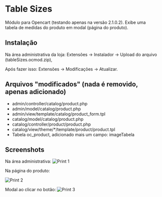 # Table Sizes

Módulo para Opencart (testando apenas na versão 2.1.0.2). Exibe uma tabela de medidas do produto em modal (página do produto). 

## Instalação

Na área administrativa da loja: Extensões -> Instalador -> Upload do arquivo (tableSizes.ocmod.zip),

Após fazer isso: Extensões -> Modificações -> Atualizar.

## Arquivos "modificados" (nada é removido, apenas adicionado)

- admin/controller/catalog/product.php
- admin/model/catalog/product.php
- admin/view/template/catalog/product_form.tpl
- catalog/model/catalog/product.php
- catalog/controller/product/product.php
- catalog/view/theme/*/template/product/product.tpl
- Tabela oc_product, adicionado mais um campo: imageTabela


## Screenshots

Na área administrativa:
![Print 1](http://i.imgur.com/XnoOvWD.png)

Na página do produto:

![Print 2](http://i.imgur.com/fdxtsdA.png)

Modal ao clicar no botão:
![Print 3](http://i.imgur.com/LwkXMYS.png)
